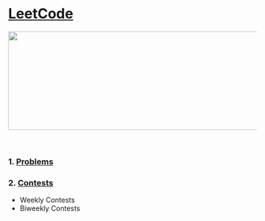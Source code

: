 # [LeetCode](https://leetcode.com/explore)
<p align="center">
    <img width="1000" height="200" src="https://github.com/AkashSingh3031/The-Complete-FAANG-Preparation/blob/master/images/LeetCode.png">
</p><br>

### 1. [Problems](https://leetcode.com/problemset/all)

### 2. [Contests](https://leetcode.com/contest)
   - Weekly Contests
   - Biweekly Contests
